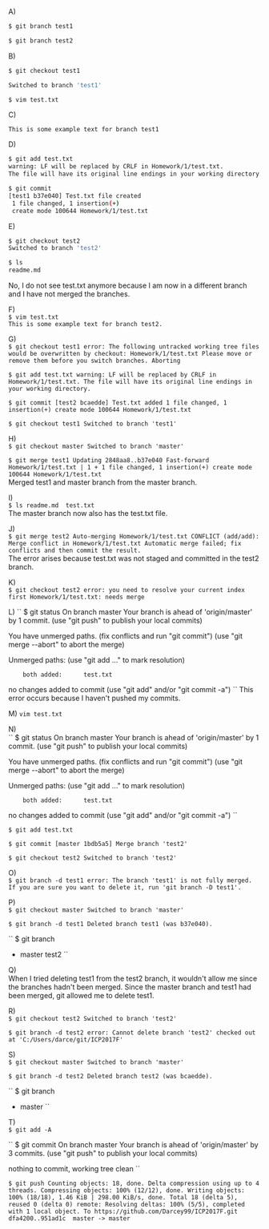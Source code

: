 A)  
```sh  
$ git branch test1  
```  
```sh  
$ git branch test2  
```
    
B)    
```sh  
$ git checkout test1  
```  

```sh  
Switched to branch 'test1'  
``` 

```   
$ vim test.txt  
```  

C)  
```sh  
This is some example text for branch test1  
```  

D)  
```sh
$ git add test.txt  
warning: LF will be replaced by CRLF in Homework/1/test.txt.  
The file will have its original line endings in your working directory.   
```  
  
```sh  
$ git commit
[test1 b37e040] Test.txt file created
 1 file changed, 1 insertion(+)
 create mode 100644 Homework/1/test.txt  
 ```  

E)  
```sh  
$ git checkout test2
Switched to branch 'test2'  
```  

```sh  
$ ls
readme.md   
```    
No, I do not see test.txt anymore because I am now in a different branch and I have not merged the branches.  

F)  
`` $ vim test.txt ``  
`` This is some example text for branch test2. ``  

G)  
`` $ git checkout test1
error: The following untracked working tree files would be overwritten by checkout:
        Homework/1/test.txt
Please move or remove them before you switch branches.
Aborting ``  

`` $ git add test.txt
warning: LF will be replaced by CRLF in Homework/1/test.txt.
The file will have its original line endings in your working directory. ``  

`` $ git commit
[test2 bcaedde] Test.txt added
 1 file changed, 1 insertion(+)
 create mode 100644 Homework/1/test.txt ``  

`` $ git checkout test1
Switched to branch 'test1' ``  

H)  
`` $ git checkout master
Switched to branch 'master' ``  

 `` $ git merge test1
Updating 2848aa8..b37e040
Fast-forward
 Homework/1/test.txt | 1 +
 1 file changed, 1 insertion(+)
 create mode 100644 Homework/1/test.txt ``  
Merged test1 and master branch from the master branch.  

I)  
`` $ ls
readme.md  test.txt ``  
The master branch now also has the test.txt file.  

J)  
`` $ git merge test2
Auto-merging Homework/1/test.txt
CONFLICT (add/add): Merge conflict in Homework/1/test.txt
Automatic merge failed; fix conflicts and then commit the result. ``  
The error arises because test.txt was not staged and committed in the test2 branch.  

K)  
`` $ git checkout test2
error: you need to resolve your current index first
Homework/1/test.txt: needs merge ``  

L) 
`` $ git status
On branch master
Your branch is ahead of 'origin/master' by 1 commit.
  (use "git push" to publish your local commits)

You have unmerged paths.
  (fix conflicts and run "git commit")
  (use "git merge --abort" to abort the merge)

Unmerged paths:
  (use "git add <file>..." to mark resolution)

        both added:      test.txt

no changes added to commit (use "git add" and/or "git commit -a") ``
This error occurs because I haven't pushed my commits.  

M) 
`` vim test.txt ``  

N)  
`` $ git status
On branch master
Your branch is ahead of 'origin/master' by 1 commit.
  (use "git push" to publish your local commits)

You have unmerged paths.
  (fix conflicts and run "git commit")
  (use "git merge --abort" to abort the merge)

Unmerged paths:
  (use "git add <file>..." to mark resolution)

        both added:      test.txt

no changes added to commit (use "git add" and/or "git commit -a") ``  

`` $ git add test.txt ``  
  
`` $ git commit
[master 1bdb5a5] Merge branch 'test2' ``  

`` $ git checkout test2
Switched to branch 'test2' ``  

O)  
`` $ git branch -d test1
error: The branch 'test1' is not fully merged.
If you are sure you want to delete it, run 'git branch -D test1'. ``  

P)  
`` $ git checkout master
Switched to branch 'master' ``  

`` $ git branch -d test1
Deleted branch test1 (was b37e040). ``  

`` $ git branch
* master
  test2 ``  

Q)  
When I tried deleting test1 from the test2 branch, it wouldn't allow me since the branches hadn't been merged. Since the master branch and test1 had been merged, git allowed me to delete test1.  

R)  
`` $ git checkout test2
Switched to branch 'test2' ``  
  
`` $ git branch -d test2
error: Cannot delete branch 'test2' checked out at 'C:/Users/darce/git/ICP2017F' ``  

S)  
`` $ git checkout master
Switched to branch 'master' ``  

`` $ git branch -d test2
Deleted branch test2 (was bcaedde). ``  

`` $ git branch
* master ``  

T)  
`` $ git add -A ``  

`` $ git commit
On branch master
Your branch is ahead of 'origin/master' by 3 commits.
  (use "git push" to publish your local commits)

nothing to commit, working tree clean ``  
 
`` $ git push
Counting objects: 18, done.
Delta compression using up to 4 threads.
Compressing objects: 100% (12/12), done.
Writing objects: 100% (18/18), 1.46 KiB | 298.00 KiB/s, done.
Total 18 (delta 5), reused 0 (delta 0)
remote: Resolving deltas: 100% (5/5), completed with 1 local object.
To https://github.com/Darcey99/ICP2017F.git
   dfa4200..951ad1c  master -> master ``     

  



 




  

    


   


  
 


 


  




 



  



 
   






